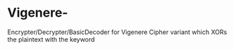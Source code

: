# Vigenere-
Encrypter/Decrypter/BasicDecoder for Vigenere Cipher variant which XORs the plaintext with the keyword
